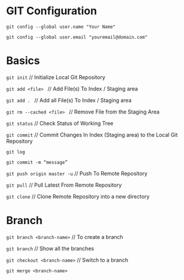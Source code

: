 # GIT Configuration
`git config --global user.name "Your Name"`

`git config --global user.email "youremail@domain.com" `

# Basics
`git init`    // Initialize Local Git Repository

`git add <file> ` // Add File(s) To Index / Staging area

`git add . ` // Add all File(s) To Index / Staging area

`git rm --cached <file> ` // Remove File from the Staging Area

`git status`    // Check Status of Working Tree

`git commit`   // Commit Changes In Index (Staging area) to the Local Git Repository

`git log`

`git commit -m “message”`

`git push origin master -u`   // Push To Remote Repository

`git pull`            // Pull Latest From Remote Repository

`git clone`           // Clone Remote Repository into a new directory

# Branch
`git branch <branch-name>`                // To create a branch

`git branch`				                      // Show all the branches

`git checkout <branch-name>`		          // Switch to a branch


`git merge <branch-name>`


